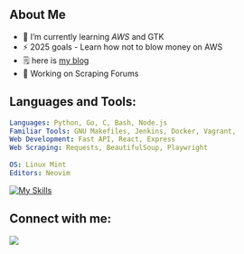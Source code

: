 ## About Me 

- 🌱 I’m currently learning *AWS* and GTK
- ⚡ 2025 goals - Learn how not to blow money on AWS
- 🗒️ here is [my blog](https://snowkluster.github.io/)
- 💾 Working on Scraping Forums 

## Languages and Tools:
```yaml
Languages: Python, Go, C, Bash, Node.js 
Familiar Tools: GNU Makefiles, Jenkins, Docker, Vagrant, 
Web Development: Fast API, React, Express
Web Scraping: Requests, BeautifulSoup, Playwright 
  
OS: Linux Mint
Editors: Neovim
```
[![My Skills](https://skillicons.dev/icons?i=aws,kubernetes,docker,ts,nodejs,bash,c,linux,python,go,git)](https://skillicons.dev)


<h2 align="left">Connect with me:</h2>
<p align="left">
   <a href="https://www.linkedin.com/in/rohan-kaushik1/">
      <img src="https://skillicons.dev/icons?i=linkedin" />
   </a>
</p>

<!---
snow-kluster/snow-kluster is a ✨ special ✨ repository because its `README.md` (this file) appears on your GitHub profile.
You can click the Preview link to take a look at your changes.
--->
